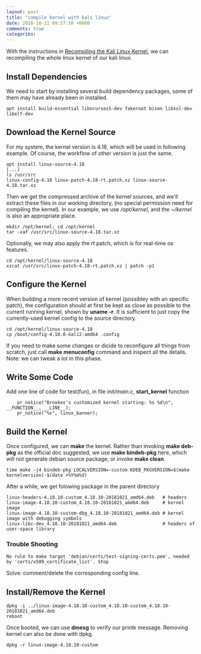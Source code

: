 ```yaml
---
layout: post
title: "compile kernel with kali linux"
date: 2018-10-22 09:57:10 +0800
comments: true
categories: 
---
```


With the instructions in [Recompiling the Kali Linux Kernel](https://docs.kali.org/development/recompiling-the-kali-linux-kernel), we can recompiling the whole linux kernel of our kali linux.


## Install Dependencies
We need to start by installing several build dependency packages, some of them may have already been in installed.
```
apt install build-essential libncurses5-dev fakeroot bison libssl-dev libelf-dev
```

## Download the Kernel Source
For my system, the kernel version is 4.18, which will be used in following example. Of course, the workflow of other version is just the same.
```
apt install linux-source-4.18
[...]
ls /usr/src
linux-config-4.18 linux-patch-4.18-rt.patch.xz linux-source-4.18.tar.xz
```
Then we get the compressed archive of the kernel sources, and we'll extract these files in our working directory, (no special permission need for compiling the kernel). In our example, we use */opt/kernel*, and the *~/kernel* is also an appropriate place.

```
mkdir /opt/kernel; cd /opt/kernel
tar -xaf /usr/src/linux-source-4.18.tar.xz
```
Optionally, we may also apply the *rt* patch, which is for real-time os features.
```
cd /opt/kernel/linux-source-4.18
xzcat /usr/src/linux-patch-4.18-rt.patch.xz | patch -p1
```

## Configure the Kernel
When building a more recent version of kernel (possibley with an specific patch), the configuration should at first be kept as close as possible to the current running kernel, shown by **uname -r**. It is sufficient to just copy the currently-used kernel config to the source directory.
```
cd /opt/kernel/linux-source-4.18
cp /boot/config-4.18.0-kali2-amd64 .config
```

If you need to make some changes or dicide to reconfigure all things from scratch, just call **make menuconfig** command and inspect all the details.
Note: we can tweak a lot in this phase.

## Write Some Code
Add one line of code for test(fun), in file *init/main.c*, **start_kernel** function
```
	pr_notice("Brookes's customized kernel starting: %s %d\n", __FUNCTION__, __LINE__);
	pr_notice("%s", linux_banner);
```

## Build the Kernel
Once configured, we can **make** the kernel. Rather than invoking **make deb-pkg** as the official doc suggested, we use **make bindeb-pkg** here, which will not generate debian source package, or invoke **make clean**.
```
time make -j4 bindeb-pkg LOCALVERSION=-custom KDEB_PKGVERSION=$(make kernelversion)-$(date +%Y%m%d)
```
After a while, we get folowing package in the parent directory
```
linux-headers-4.18.10-custom_4.18.10-20181021_amd64.deb   # headers
linux-image-4.18.10-custom_4.18.10-20181021_amd64.deb     # kernel image
linux-image-4.18.10-custom-dbg_4.18.10-20181021_amd64.deb # kernel image with debugging symbols
linux-libc-dev_4.18.10-20181021_amd64.deb                 # headers of user-space library
```

### Trouble Shooting
```
No rule to make target 'debian/certs/test-signing-certs.pem', needed by 'certs/x509_certificate_list'. Stop
```
Solve: comment/delete the corresponding config line.

## Install/Remove the Kernel

```
dpkg -i ../linux-image-4.18.10-custom_4.18.10-custom_4.18.10-20181021_amd64.deb
reboot
```
Once booted, we can use **dmesg** to verify our printk message.
Removing kernel can also be done with dpkg.
```
dpkg -r linux-image-4.18.10-custom
```
